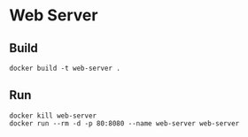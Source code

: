 # Web Server

## Build

```
docker build -t web-server .
```

## Run

```
docker kill web-server
docker run --rm -d -p 80:8080 --name web-server web-server
```
